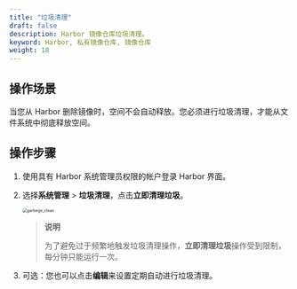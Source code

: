 ```yaml
---
title: "垃圾清理"
draft: false
description: Harbor 镜像仓库垃圾清理。
keyword: Harbor, 私有镜像仓库, 镜像仓库
weight: 18
---
```


## 操作场景

当您从 Harbor 删除镜像时，空间不会自动释放。您必须进行垃圾清理，才能从文件系统中彻底释放空间。

## 操作步骤

1. 使用具有 Harbor 系统管理员权限的帐户登录 Harbor 界面。

2. 选择**系统管理**  > **垃圾清理**，点击**立即清理垃圾**。

   <img src="/container/harbor/_images/man3018_garbege_clean.png" alt="garbege_clean" style="zoom:50%;" />

   > **说明**
   >
   > 为了避免过于频繁地触发垃圾清理操作，**立即清理垃圾**操作受到限制，每分钟只能运行一次。

3. 可选：您也可以点击**编辑**来设置定期自动进行垃圾清理。

